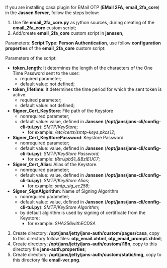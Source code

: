 If you are installing casa plugin for EMail OTP (**EMail 2FA**, **email_2fa_core**) in the **Jassen Server**, follow the steps below:

1. Use file **email_2fa_core.py** as jython sources, during creating of the **email_2fa_core** custom script;
1. Add/create **email_2fa_core** custom script in **janssen**,

Parameters: **Script Type**: **Person Authentication**, use follow **configuration properties** of the **email_2fa_core** custom script:

Parameters of the script:  
- **token_length**:     It determines the length of the characters of the One Time Password sent to the user:
    + required parameter;
    + default value: not defined;
- **token_lifetime**:   It determines the time period for which the sent token is active:
    + required parameter;
    + default value: not defined;
- **Signer_Cert_KeyStore**: File path of the Keystore
    + nonrequired parameter;
    + default value: value, defined in **Janssen** (**/opt/jans/jans-cli/config-cli-tui.py**): *SMTP*/*KeyStore*;
        * for example: */etc/certs/smtp-keys.pkcs12*;
- **Signer_Cert_KeyStorePassword**: Keystore Password
    + nonrequired parameter;
    + default value: value, defined in **Janssen** (**/opt/jans/jans-cli/config-cli-tui.py**): *SMTP*/*KeyStore Password*;
        * for example: *tRmJpb$1_&BzlEUC7*;
- **Signer_Cert_Alias**: Alias of the Keystore.
    + nonrequired parameter;
    + default value: value, defined in **Janssen** (**/opt/jans/jans-cli/config-cli-tui.py**): *SMTP*/*KeyStore Alias*;
        * for example: *smtp_sig_ec256*;
- **Signer_SignAlgorithm**: Name of Signing Algorithm
    + nonrequired parameter;
    + default value: value, defined in **Janssen** (**/opt/jans/jans-cli/config-cli-tui.py**): *SMTP*/*KeyStore Algorithm*;
    + by default algirithm is used by signing of certificate from the Keystore;
        * for example: *SHA256withECDSA*

3. Create directory: **/opt/jans/jetty/jans-auth/custom/pages/casa**, copy to this directory follow files: **otp_email.xhtml**, **otp_email_prompt.xhtml**;
1. Create directory: **/opt/jans/jetty/jans-auth/custom/i18n**, copy to this directory file **jans-auth.properties**;
1. Create directory: **/opt/jans/jetty/jans-auth/custom/static/img**, copy to this directory file **email-ver.png**.

